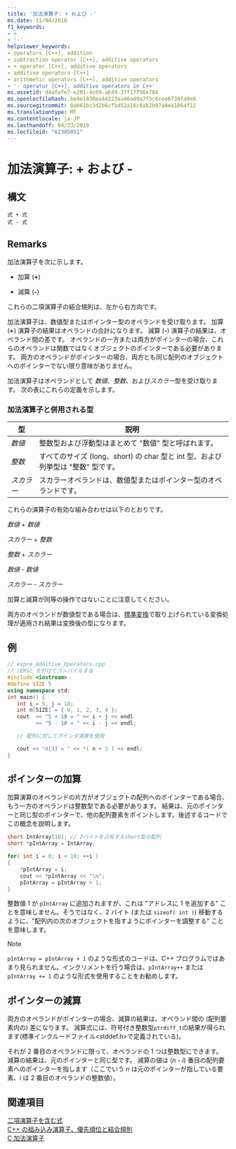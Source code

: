 ```yaml
---
title: '加法演算子: + および -'
ms.date: 11/04/2016
f1_keywords:
- +
- '-'
helpviewer_keywords:
- operators [C++], addition
- subtraction operator [C++], additive operators
- + operator [C++], additive operators
- additive operators [C++]
- arithmetic operators [C++], additive operators
- '- operator [C++], additive operators in C++'
ms.assetid: d4afafe7-e201-4c69-a649-37f17756e784
ms.openlocfilehash: be9e1830ea44223aa46ad9a7f5c6cee6734fa9e6
ms.sourcegitcommit: 0ab61bc3d2b6cfbd52a16c6ab2b97a8ea1864f12
ms.translationtype: MT
ms.contentlocale: ja-JP
ms.lasthandoff: 04/23/2019
ms.locfileid: "62385051"
---
```

# <a name="additive-operators--and--"></a>加法演算子: + および -

## <a name="syntax"></a>構文

```
式 + 式
式 - 式
```

## <a name="remarks"></a>Remarks

加法演算子を次に示します。

- 加算 (**+**)

- 減算 (**-**)

これらの二項演算子の結合規則は、左から右方向です。

加法演算子は、数値型またはポインター型のオペランドを受け取ります。 加算 (**+**) 演算子の結果はオペランドの合計になります。 減算 (**-**) 演算子の結果は、オペランド間の差です。 オペランドの一方または両方がポインターの場合、これらのオペランドは関数ではなくオブジェクトのポインターである必要があります。 両方のオペランドがポインターの場合、両方とも同じ配列のオブジェクトへのポインターでない限り意味がありません。

加法演算子はオペランドとして *数値*、*整数*、および*スカラー*型を受け取ります。 次の表にこれらの定義を示します。

### <a name="types-used-with-additive-operators"></a>加法演算子と併用される型

|型|説明|
|----------|-------------|
|*数値*|整数型および浮動型はまとめて "数値" 型と呼ばれます。|
|*整数*|すべてのサイズ (long、short) の char 型と int 型、および列挙型は "整数" 型です。|
|*スカラー*|スカラーオペランドは、数値型またはポインター型のオペランドです。|

これらの演算子の有効な組み合わせは以下のとおりです。

*数値* + *数値*

*スカラー* + *整数*

*整数* + *スカラー*

*数値* - *数値*

*スカラー* - *スカラー*

加算と減算が同等の操作ではないことに注意してください。

両方のオペランドが数値型である場合は、[標準変換](standard-conversions.md)で取り上げられている変換処理が適用され結果は変換後の型になります。

## <a name="example"></a>例

```cpp
// expre_Additive_Operators.cpp
// /EHsc を付けてコンパイルする
#include <iostream>
#define SIZE 5
using namespace std;
int main() {
   int i = 5, j = 10;
   int n[SIZE] = { 0, 1, 2, 3, 4 };
   cout  << "5 + 10 = " << i + j << endl
         << "5 - 10 = " << i - j << endl;

   // 配列に対してポインタ演算を使用

   cout << "n[3] = " << *( n + 3 ) << endl;
}
```

## <a name="pointer-addition"></a>ポインターの加算

加算演算のオペランドの片方がオブジェクトの配列へのポインターである場合、もう一方のオペランドは整数型である必要があります。 結果は、元のポインターと同じ型のポインターで、他の配列要素をポイントします。後述するコードでこの概念を説明します。

```cpp
short IntArray[10]; // 2バイトを占有するshort型の配列
short *pIntArray = IntArray;

for( int i = 0; i < 10; ++i )
{
    *pIntArray = i;
    cout << *pIntArray << "\n";
    pIntArray = pIntArray + 1;
}
```

整数値 1 が `pIntArray` に追加されますが、これは "アドレスに 1 を追加する" ことを意味しません。そうではなく、2 バイト (または `sizeof( int )`) 移動するように、"配列内の次のオブジェクトを指すようにポインターを調整する" ことを意味します。

> [!NOTE]
>  `pIntArray = pIntArray + 1` のような形式のコードは、C++ プログラムではあまり見られません。インクリメントを行う場合は、`pIntArray++` または `pIntArray += 1` のような形式を使用することをお勧めします。

## <a name="pointer-subtraction"></a>ポインターの減算

両方のオペランドがポインターの場合、減算の結果は、オペランド間の (配列要素内の) 差になります。 減算式には、符号付き整数型`ptrdiff_t`の結果が得られます(標準インクルードファイル\<stddef.h>で定義されている)。

それが 2 番目のオペランドに限って、オペランドの 1 つは整数型にできます。 減算の結果は、元のポインターと同じ型です。 減算の値は (*n* - *i*) 番目の配列要素へのポインターを指します（ここでいう *n* は元のポインターが指している要素、*i* は 2 番目のオペランドの整数値）。

## <a name="see-also"></a>関連項目

[二項演算子を含む式](../cpp/expressions-with-binary-operators.md)<br/>
[C++ の組み込み演算子、優先順位と結合規則](../cpp/cpp-built-in-operators-precedence-and-associativity.md)<br/>
[C 加法演算子](../c-language/c-additive-operators.md)
